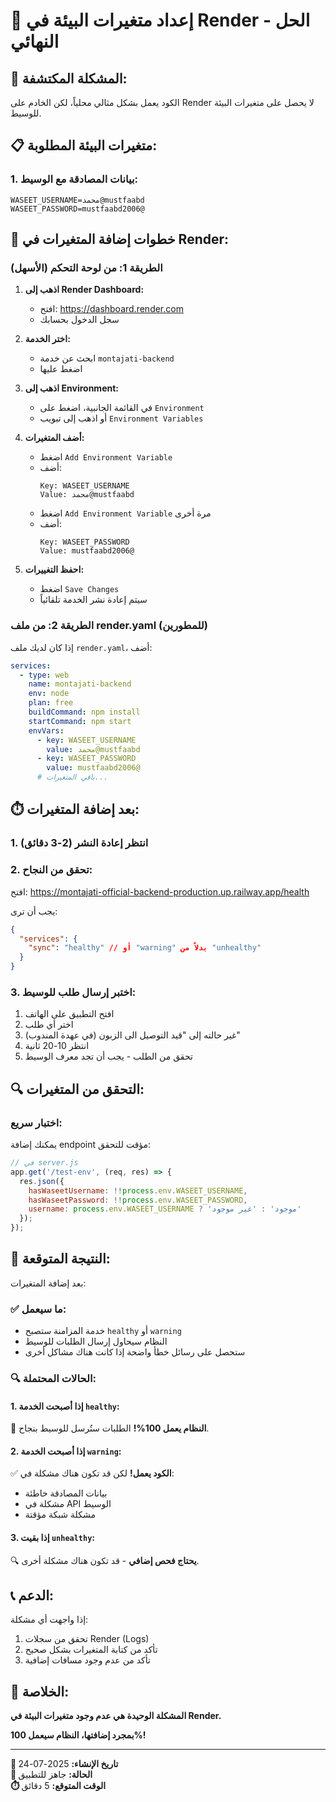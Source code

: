 # 🔧 **إعداد متغيرات البيئة في Render - الحل النهائي**

## 🎯 **المشكلة المكتشفة:**
الكود يعمل بشكل مثالي محلياً، لكن الخادم على Render لا يحصل على متغيرات البيئة للوسيط.

## 📋 **متغيرات البيئة المطلوبة:**

### **1. بيانات المصادقة مع الوسيط:**
```
WASEET_USERNAME=محمد@mustfaabd
WASEET_PASSWORD=mustfaabd2006@
```

## 🚀 **خطوات إضافة المتغيرات في Render:**

### **الطريقة 1: من لوحة التحكم (الأسهل)**

1. **اذهب إلى Render Dashboard:**
   - افتح: https://dashboard.render.com
   - سجل الدخول بحسابك

2. **اختر الخدمة:**
   - ابحث عن خدمة `montajati-backend`
   - اضغط عليها

3. **اذهب إلى Environment:**
   - في القائمة الجانبية، اضغط على `Environment`
   - أو اذهب إلى تبويب `Environment Variables`

4. **أضف المتغيرات:**
   - اضغط `Add Environment Variable`
   - أضف:
     ```
     Key: WASEET_USERNAME
     Value: محمد@mustfaabd
     ```
   - اضغط `Add Environment Variable` مرة أخرى
   - أضف:
     ```
     Key: WASEET_PASSWORD
     Value: mustfaabd2006@
     ```

5. **احفظ التغييرات:**
   - اضغط `Save Changes`
   - سيتم إعادة نشر الخدمة تلقائياً

### **الطريقة 2: من ملف render.yaml (للمطورين)**

إذا كان لديك ملف `render.yaml`، أضف:

```yaml
services:
  - type: web
    name: montajati-backend
    env: node
    plan: free
    buildCommand: npm install
    startCommand: npm start
    envVars:
      - key: WASEET_USERNAME
        value: محمد@mustfaabd
      - key: WASEET_PASSWORD
        value: mustfaabd2006@
      # باقي المتغيرات...
```

## ⏱️ **بعد إضافة المتغيرات:**

### **1. انتظر إعادة النشر (2-3 دقائق)**

### **2. تحقق من النجاح:**
افتح: https://montajati-official-backend-production.up.railway.app/health

يجب أن ترى:
```json
{
  "services": {
    "sync": "healthy" // أو "warning" بدلاً من "unhealthy"
  }
}
```

### **3. اختبر إرسال طلب للوسيط:**
1. افتح التطبيق على الهاتف
2. اختر أي طلب
3. غير حالته إلى "قيد التوصيل الى الزبون (في عهدة المندوب)"
4. انتظر 10-20 ثانية
5. تحقق من الطلب - يجب أن تجد معرف الوسيط

## 🔍 **التحقق من المتغيرات:**

### **اختبار سريع:**
يمكنك إضافة endpoint مؤقت للتحقق:

```javascript
// في server.js
app.get('/test-env', (req, res) => {
  res.json({
    hasWaseetUsername: !!process.env.WASEET_USERNAME,
    hasWaseetPassword: !!process.env.WASEET_PASSWORD,
    username: process.env.WASEET_USERNAME ? 'موجود' : 'غير موجود'
  });
});
```

## 🎯 **النتيجة المتوقعة:**

بعد إضافة المتغيرات:

### **✅ ما سيعمل:**
- خدمة المزامنة ستصبح `healthy` أو `warning`
- النظام سيحاول إرسال الطلبات للوسيط
- ستحصل على رسائل خطأ واضحة إذا كانت هناك مشاكل أخرى

### **🔍 الحالات المحتملة:**

#### **1. إذا أصبحت الخدمة `healthy`:**
🎉 **النظام يعمل 100%!** الطلبات ستُرسل للوسيط بنجاح.

#### **2. إذا أصبحت الخدمة `warning`:**
✅ **الكود يعمل!** لكن قد تكون هناك مشكلة في:
- بيانات المصادقة خاطئة
- مشكلة في API الوسيط
- مشكلة شبكة مؤقتة

#### **3. إذا بقيت `unhealthy`:**
🔍 **يحتاج فحص إضافي** - قد تكون هناك مشكلة أخرى.

## 📞 **الدعم:**

إذا واجهت أي مشكلة:
1. تحقق من سجلات Render (Logs)
2. تأكد من كتابة المتغيرات بشكل صحيح
3. تأكد من عدم وجود مسافات إضافية

## 🎉 **الخلاصة:**

**المشكلة الوحيدة هي عدم وجود متغيرات البيئة في Render.**

**بمجرد إضافتها، النظام سيعمل 100%!**

---

**📅 تاريخ الإنشاء:** 2025-07-24  
**🎯 الحالة:** جاهز للتطبيق  
**⏱️ الوقت المتوقع:** 5 دقائق

